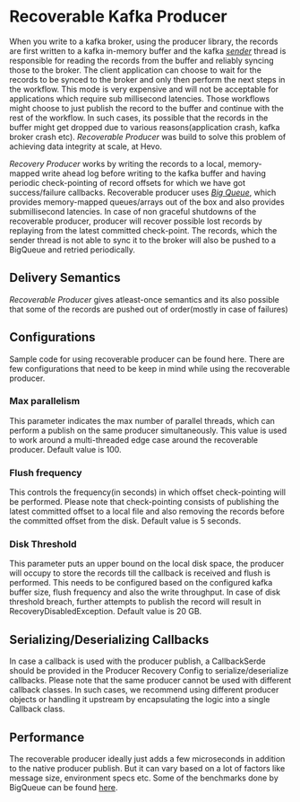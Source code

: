 # Recoverable Kafka Producer

When you write to a kafka broker, using the producer library, the records are first written to a kafka in-memory buffer and the kafka [*sender*](https://github.com/apache/kafka/blob/trunk/clients/src/main/java/org/apache/kafka/clients/producer/internals/Sender.java) thread is responsible for reading the records from the buffer and reliably syncing those to the broker. The client application can choose to wait for the records to be synced to the broker and only then perform the next steps in the workflow. This mode is very expensive and will not be acceptable for applications which require sub millisecond latencies. Those workflows might choose to just publish the record to the buffer and continue with the rest of the workflow. In such cases, its possible that the records in the buffer might get dropped due to various reasons(application crash, kafka broker crash etc). *Recoverable Producer* was build to solve this problem of achieving data integrity at scale, at Hevo.

*Recovery Producer* works by writing the records to a local, memory-mapped write ahead log before writing to the kafka buffer and having periodic check-pointing of record offsets for which we have got success/failure callbacks. Recoverable producer uses [*Big Queue*](https://github.com/bulldog2011/bigqueue), which provides memory-mapped queues/arrays out of the box and also provides submillisecond latencies. In case of non graceful shutdowns of the recoverable producer, producer will recover possible lost records by replaying from the latest committed check-point. The records, which the sender thread is not able to sync it to the broker will also be pushed to a BigQueue and retried periodically.

## Delivery Semantics

*Recoverable Producer* gives atleast-once semantics and its also possible that some of the records are pushed out of order(mostly in case of failures)

## Configurations

Sample code for using recoverable producer can be found here. There are few configurations that need to be keep in mind while using the recoverable producer.

### Max parallelism

This parameter indicates the max number of parallel threads, which can perform a publish on the same producer simultaneously. This value is used to work around a multi-threaded edge case around the recoverable producer. Default value is 100.

### Flush frequency

This controls the frequency(in seconds) in which offset check-pointing will be performed. Please note that check-pointing consists of publishing the latest committed offset to a local file and also removing the records before the committed offset from the disk. Default value is 5 seconds.

### Disk Threshold

This parameter puts an upper bound on the local disk space, the producer will occupy to store the records till the callback is received and flush is performed. This needs to be configured based on the configured kafka buffer size, flush frequency and also the write throughput. In case of disk threshold breach, further attempts to publish the record will result in RecoveryDisabledException. Default value is 20 GB.

## Serializing/Deserializing Callbacks

In case a callback is used with the producer publish, a CallbackSerde should  be provided in the Producer Recovery Config to serialize/deserialize callbacks. Please note that the same producer cannot be used with different callback classes. In such cases, we recommend using different producer objects or handling it upstream by encapsulating the logic into a single Callback class.

## Performance

The recoverable producer ideally just adds a few microseconds in addition to the native producer publish. But it can vary based on a lot of factors like message size, environment specs etc. Some of the benchmarks done by BigQueue can be found [here](https://github.com/bulldog2011/bigqueue/wiki/Performance-Test-Report).

